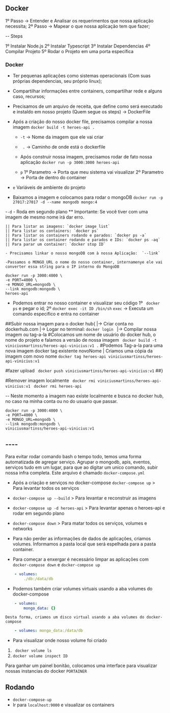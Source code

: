 ## Docker

1º Passo -> Entender e Analisar os requerimentos que nossa aplicação necessita;
2º Passo -> Mapear o que nossa aplicação tem que fazer;

-- Steps

1º Instalar Node.js
2º Instalar Typescript
3º Instalar Dependencias
4º Compilar Projeto
5º Rodar o Projeto em uma porta específica

### Docker
- Ter pequenas aplicações como sistemas operacionais (Com suas próprias dependencias, seu próprio linux);
- Compartilhar informações entre containers, compartilhar rede e alguns caso, recursos;

- Precisamos de um arquivo de receita, que define como será executado e instaldo em nosso projeto (Quem segue os steps) -> DockerFile

- Após a criação do nosso docker file, precisamos compilar a nossa imagem
  `docker build -t heroes-api .`
  - `-t` -> Nome da imagem que ele vai criar
  - ` .` -> Caminho de onde está o dockerfile

  - Após construir nossa imagem, precisamos rodar de fato nossa aplicação
  `docker run -p 3000:3000 heroes-api`
  - `p` 
        1º Parametro -> Porta que meu sistema vai visualizar
        2º Parametro -> Porta de dentro do container
 - `e`
        Variáveis de ambiente do projeto

- Baixamos a imagem e colocamos para rodar o mongoDB
`docker run -p 27017:27017 -d --name mongodb mongo:4`

-`-d` - Roda em segundo plano 
    ** Importante: Se você tiver com uma imagem de mesmo nome irá dar erro. 
    
    || Para listar as imagens: `docker image list`
    || Para listar os containers: `docker ps`
    || Para listar os containers rodando e parados: `docker ps -a`
    || Para listar os container rodando e parados e IDs: `docker ps -aq`
    || Para parar um container: `docker stop ID`

    - Precisamos linkar o nosso mongoDB com à nossa Aplicação:  `--link`

    -Passamos o MONGO_URL o nome do nosso container, internamenye ele vai converter essa string para o IP interno do MongoDB

```shell
docker run -p 3000:4000 \
-e PORT=4000 \
-e MONGO_URL=mongodb \
--link mongodb:mongodb \
heroes-api
```

- Podemos entrar no nosso container e visualizar seu código
1º ` docker ps` e pegar o id;
2º ` docker exec -it ID /bin/sh `
`exec` -> Executa um comando especifico e entra no container

##Subir nossa imagem para o docker hub{
 |-> Criar conta no dockerhub.com
 |-> Logar no terminal: `docker login `
 |-> Compilar nossa imagem ou tag-a-la
  #Colocamos um nome de usuário do docker hub, o nome do projeto e falamos a versão de nossa imagem
 ` docker build -t viniciusmartinss/heroes-api-vinicius:v1 .`
 #Podemos Tag-a-la para uma nova imagem
  docker tag existente novoNome | Criamos uma cópia da imagem com novo nome
  `docker tag heroes-api viniciusmartinss/heroes-api-vinicius:v1` 

#fazer upload
  ` docker push viniciusmartinss/heroes-api-vinicius:v1`
  ##}

#Remover imagem localmente 
` docker rmi viniciusmartinss/heroes-api-vinicius:v1`
` docker rmi heroes-api`

-- Neste momento a imagem nao existe localmente e busca no docker hub, no caso na minha conta ou no do usuario que passar.
```shell
docker run -p 3000:4000 \
-e PORT=4000 \
-e MONGO_URL=mongodb \
--link mongodb:mongodb \
viniciusmartinss/heroes-api-vinicius:v1
```
## ----
Para evitar rodar comando bash o tempo todo, temos uma forma automatizada de agregar serviço.
Agrupar o mongodb, apis, eventos, serviços tudo em um lugar, para que ao digitar um unico comando, subir nossa infra completa.
Este arquivo é chamado `docker-compose.yml`

- Após a criação e serviços no docker-compose
`docker-compose up` > Para levantar todos os serviços
- `docker-compose up --build` > Para levantar e reconstruir as imagens

- `docker-compose up -d heroes-api` > Para levantar apenas o heroes-api e rodar em segundo plano 

- `docker-compose down` > Para matar todos os serviços, volumes e networks

- Para não perder as informações de dados de aplicações, criamos volumes. Informamos a pasta local que será espelhada para a pasta container.
- Para começar a enxergar é necessário limpar as aplicações com 
 `docker-compose down` e `docker-compose up`

``` yaml 
    - volumes:
        ./db:/data/db
```

- Podemos também criar volumes virtuais usando a aba volumes do docker-compose

``` yml 
    - volumes:
        mongo_data: {}
```
    Desta forma, criamos um disco virtual usando a aba volumes do docker-compose
``` yml 
    - volumes: mongo_data:/data/db 
```

- Para visualizar onde nosso volume foi criado
1. ` docker volume ls`
2. `docker volume inspect ID`

Para ganhar um painel bonitão, colocamos uma interface para visualizar nossas instancias do docker
`PORTAINER`

## Rodando
- `docker-compose-up`
- Ir para `localhost:9000` e visualizar os containers 
